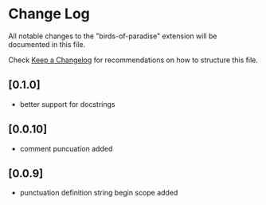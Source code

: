 # Change Log

All notable changes to the "birds-of-paradise" extension will be documented in this file.

Check [Keep a Changelog](http://keepachangelog.com/) for recommendations on how to structure this file.

## [0.1.0]

- better support for docstrings

## [0.0.10]

- comment puncuation added

## [0.0.9]

- punctuation definition string begin scope added
